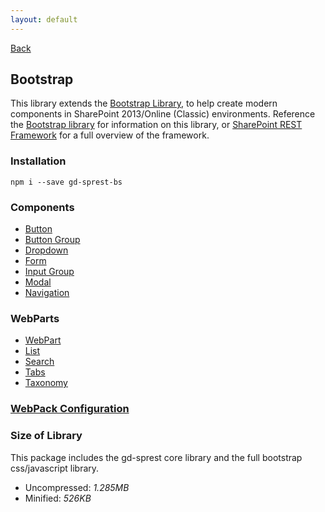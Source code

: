 ```yaml
---
layout: default
---
```

<div class="page-info" markdown="1">

[Back](/)
## Bootstrap

</div>

This library extends the [Bootstrap Library](https://dev.office.com/fabric-js), to help create modern components in SharePoint 2013/Online (Classic) environments. Reference the [Bootstrap library](https://gunjandatta.github.io/bs) for information on this library, or [SharePoint REST Framework](https://gunjandatta.github.io) for a full overview of the framework.

### Installation
```
npm i --save gd-sprest-bs
```

### Components
- [Button](components/button)
- [Button Group](components/buttongroup)
- [Dropdown](components/dropdown)
- [Form](components/form)
- [Input Group](components/inputgroup)
- [Modal](components/modal)
- [Navigation](components/navigation)

### WebParts
- [WebPart](webparts/webpart)
- [List](webparts/list)
- [Search](webparts/search)
- [Tabs](webparts/tabs)
- [Taxonomy](webparts/taxonomy)

### [WebPack Configuration](webpack)

### Size of Library
This package includes the gd-sprest core library and the full bootstrap css/javascript library.
- Uncompressed: _1.285MB_
- Minified: _526KB_